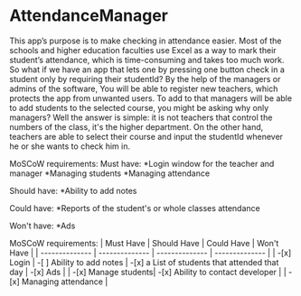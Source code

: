 # AttendanceManager
This app’s purpose is to make checking in attendance easier. Most of the schools and higher education faculties use Excel as a way to mark their student’s attendance, which is time-consuming and takes too much work. So what if we have an app that lets one by pressing one button check in a student only by requiring their studentId? By the help of the managers or admins of the software, You will be able to register new teachers, which protects the app from unwanted users. To add to that managers will be able to add students to the selected course, you might be asking why only managers? Well the answer is simple: it is not teachers that control the numbers of the class, it's the higher department. On the other hand, teachers are able to select their course and input the studentId whenever he or she wants to check him in.

MoSCoW requirements: Must have: *Login window for the teacher and manager *Managing students *Managing attendance

Should have: *Ability to add notes

Could have: *Reports of the student's or whole classes attendance

Won't have: *Ads

MoSCoW requirements:
|     Must Have  |   Should Have  |    Could Have  |   Won't Have   |
| -------------- | -------------- | -------------- | -------------- |
| -[x] Login     | -[ ] Ability to add notes | -[x] a List of students that attended that day | -[x] Ads |
| -[x] Manage students| -[x] Ability to contact developer |
| -[x] Managing attendance |
